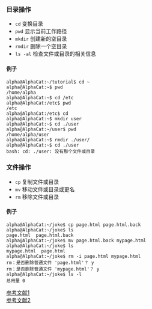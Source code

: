 ### 目录操作
* `cd` 变换目录
* `pwd` 显示当前工作路径
* `mkdir` 创建新的空目录
* `rmdir` 删除一个空目录
* `ls -al` 检查文件或目录的相关信息

#### 例子
    alpha@AlphaCat:~/tutorial$ cd ~
    alpha@AlphaCat:~$ pwd
    /home/alpha
    alpha@AlphaCat:~$ cd /etc
    alpha@AlphaCat:/etc$ pwd
    /etc
    alpha@AlphaCat:/etc$ cd
    alpha@AlphaCat:~$ mkdir user
    alpha@AlphaCat:~$ cd ./user
    alpha@AlphaCat:~/user$ pwd
    /home/alpha/user
    alpha@AlphaCat:~$ rmdir ./user/
    alpha@AlphaCat:~$ cd ./user
    bash: cd: ./user: 没有那个文件或目录
### 文件操作
* `cp` 复制文件或目录
* `mv` 移动文件或目录或更名
* `rm` 移除文件或目录

#### 例子
    alpha@AlphaCat:~/joke$ cp page.html page.html.back
    alpha@AlphaCat:~/joke$ ls
    page.html  page.html.back
    alpha@AlphaCat:~/joke$ mv page.html.back mypage.html
    alpha@AlphaCat:~/joke$ ls
    mypage.html  page.html
    alpha@AlphaCat:~/joke$ rm -i page.html mypage.html
    rm：是否删除普通文件 'page.html'？ y
    rm：是否删除普通文件 'mypage.html'？ y
    alpha@AlphaCat:~/joke$ ls -l
    总用量 0

[参考文献1](http://cn.linux.vbird.org/linux_basic/0220filemanager_1.php)  
[参考文献2](http://cn.linux.vbird.org/linux_basic/0220filemanager_2.php)
